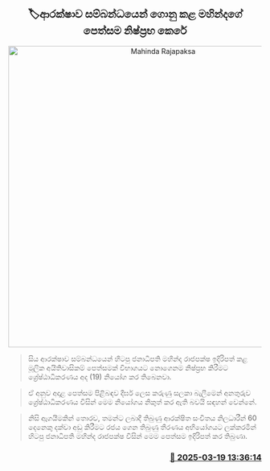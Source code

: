 <p align='center'><b><h2 align='center' title='Mahinda Rajapaksa's Petition Regarding Security Dismissed'>🏷ආරක්ෂාව සම්බන්ධයෙන් ගොනු කළ මහින්දගේ පෙත්සම නිෂ්ප්‍රභ කෙරේ</h2></b></p>
<p align='center'><img src='https://helakuru.sgp1.cdn.digitaloceanspaces.com/esana/images/lib/mahinda-rajapaksha-new=22.jpg' width='600' alt='Mahinda Rajapaksa's Petition Regarding Security Dismissed'></p>

> සිය ආරක්ෂාව සම්බන්ධයෙන් හිටපු ජනාධිපති මහින්ද රාජපක්ෂ ඉදිරිපත් කළ මූලික අයිතිවාසිකම් පෙත්සමක් විභාගයට නොගෙනම නිෂ්ප්‍රභ කිරීමට ශ්‍රේෂ්ඨාධිකරණය අද (19) නියෝග කර තිබෙනවා.

> ඒ අනුව අදාළ පෙත්සම පිළිබඳව දීර්ඝ ලෙස කරුණු සලකා බැලීමෙන් අනතුරුව ශ්‍රේෂ්ඨාධිකරණය විසින් මෙම නියෝගය නිකුත් කර ඇති බවයි සඳහන් වෙන්නේ.

> නිසි ඇගයීමකින් තොරව, තමන්ට ලබාදී තිබුණු ආරක්ෂිත සංචිතය නිලධාරීන් 60 දෙනෙකු දක්වා අඩු කිරීමට රජය ගෙන තිබුණු තීරණය අභියෝගයට ලක්කරමින් හිටපු ජනාධිපති මහින්ද රාජපක්ෂ විසින් මෙම පෙත්සම ඉදිරිපත් කර තිබුණා. 



<h3 align='right'><a href='https://www.helakuru.lk/esana/p/108460/'>📅 2025-03-19 13:36:14</a></h3>
